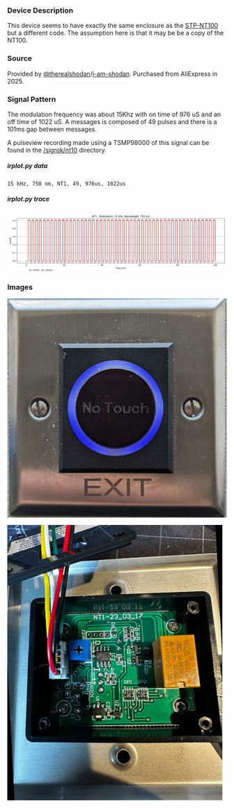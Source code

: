 ### Device Description

This device seems to have exactly the same enclosure as the [STP-NT100](nt100.md) but a different code. The assumption here is that it may be be a copy of the NT100.

### Source

Provided by [@therealshodan](https://twitter.com/therealshodan)/[i-am-shodan](https://github.com/i-am-shodan). Purchased from AliExpress in 2025.

### Signal Pattern

The modulation frequency was about 15Khz with on time of 976 uS and an off time of 1022 uS. A messages is composed of 49 pulses and there is a 101ms gap between messages.

A pulseview recording made using a TSMP98000 of this signal can be found in the [/sigrok/nt10](/sigrok/nt1) directory. 

##### irplot.py data
```
15 kHz, 750 nm, NT1, 49, 976us, 1022us
```

##### irplot.py trace
![](irplot-py/nt1.png)

### Images

![NT1-front](img/nt100/NT100.jpg)

![NT1-back](img/nt1/nt1-back.png)
